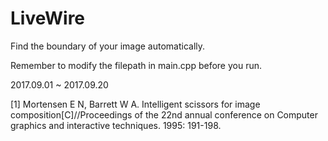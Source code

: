 # LiveWire

Find the boundary of your image automatically.

Remember to modify the filepath in main.cpp before you run.

2017.09.01 ~ 2017.09.20

[1] Mortensen E N, Barrett W A. Intelligent scissors for image composition[C]//Proceedings of the 22nd annual conference on Computer graphics and interactive techniques. 1995: 191-198.
